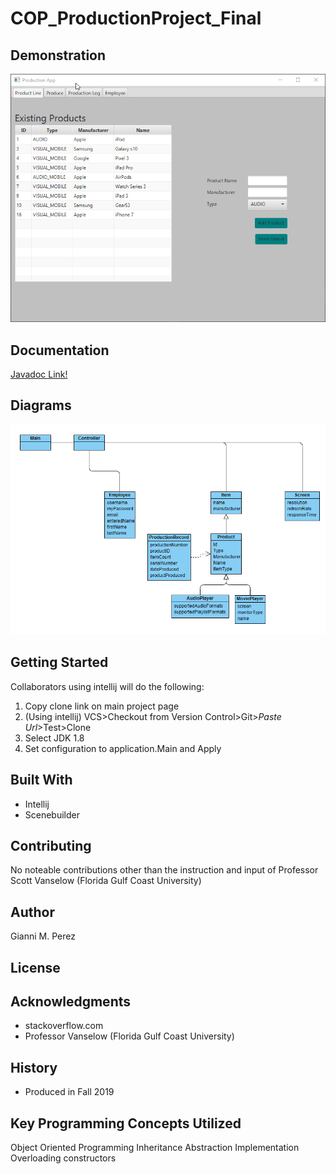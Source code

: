 # COP_ProductionProject_Final




## Demonstration
![Alt text](K0bHiejnQJ.gif)


## Documentation
[Javadoc Link!](https://giannimperez.github.io/COP_ProductionProject_Final/index.html)


## Diagrams
![Alt text](ClassDiagram.PNG)


## Getting Started
Collaborators using intellij will do the following:
1. Copy clone link on main project page
2. (Using intellij) VCS>Checkout from Version Control>Git>*Paste Url*>Test>Clone
3. Select JDK 1.8
4. Set configuration to application.Main and Apply


## Built With
* Intellij
* Scenebuilder


## Contributing
No noteable contributions other than the instruction and input of Professor Scott Vanselow (Florida Gulf Coast University)


## Author
Gianni M. Perez


## License



## Acknowledgments
* stackoverflow.com
* Professor Vanselow (Florida Gulf Coast University)


## History
* Produced in Fall 2019


## Key Programming Concepts Utilized
Object Oriented Programming
Inheritance
Abstraction
Implementation
Overloading constructors



